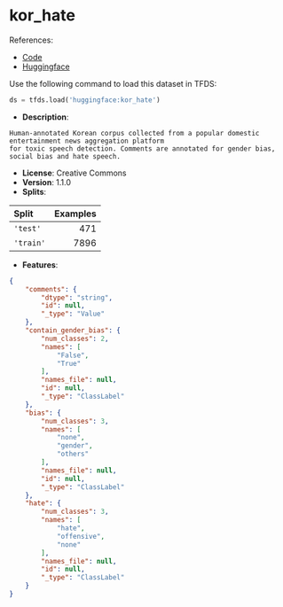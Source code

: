 # kor_hate

References:

*   [Code](https://github.com/huggingface/datasets/blob/master/datasets/kor_hate)
*   [Huggingface](https://huggingface.co/datasets/kor_hate)



Use the following command to load this dataset in TFDS:

```python
ds = tfds.load('huggingface:kor_hate')
```

*   **Description**:

```
Human-annotated Korean corpus collected from a popular domestic entertainment news aggregation platform
for toxic speech detection. Comments are annotated for gender bias, social bias and hate speech.
```

*   **License**: Creative Commons
*   **Version**: 1.1.0
*   **Splits**:

Split  | Examples
:----- | -------:
`'test'` | 471
`'train'` | 7896

*   **Features**:

```json
{
    "comments": {
        "dtype": "string",
        "id": null,
        "_type": "Value"
    },
    "contain_gender_bias": {
        "num_classes": 2,
        "names": [
            "False",
            "True"
        ],
        "names_file": null,
        "id": null,
        "_type": "ClassLabel"
    },
    "bias": {
        "num_classes": 3,
        "names": [
            "none",
            "gender",
            "others"
        ],
        "names_file": null,
        "id": null,
        "_type": "ClassLabel"
    },
    "hate": {
        "num_classes": 3,
        "names": [
            "hate",
            "offensive",
            "none"
        ],
        "names_file": null,
        "id": null,
        "_type": "ClassLabel"
    }
}
```


